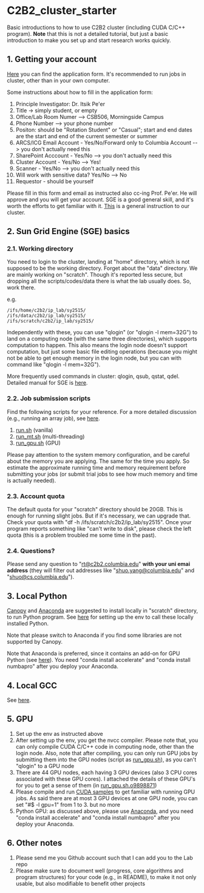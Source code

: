 # C2B2_cluster_starter

Basic introductions to how to use C2B2 cluster (including CUDA C/C++ program). **Note** that this is not a detailed tutorial, but just a basic introduction to make you set up and start research works quickly.



## 1. Getting your account

[Here](http://wiki.c2b2.columbia.edu/arcs/index.php/Forms) you can find the application form. It's recommended to run jobs in cluster, other than in your own computer.

Some instructions about how to fill in the application form:

1. Principle Investigator: Dr. Itsik Pe'er
2. Title -> simply student, or empty
3. Office/Lab Room Numer --> CSB506, Morningside Campus
4. Phone Number --> your phone number
5. Positon: should be "Rotation Student" or "Casual"; start and end dates are the start and end of the current semester or summer
6. ARCS/ICG Email Account - Yes/No/Forward only to Columbia Account --> you don't actually need this
7. SharePoint Acccount - Yes/No --> you don't actually need this
8. Cluster Account - Yes/No --> Yes!
9. Scanner - Yes/No --> you don't actually need this
10. Will work with sensitive data? Yes/No --> No
11. Requestor - should be yourself

Please fill in this form and email as instructed also cc-ing Prof. Pe'er. He will approve and you will get your account. SGE is a good general skill, and it's worth the efforts to get familiar with it. [This](http://wiki.c2b2.columbia.edu/arcs/index.php/Cluster_doc) is a general instruction to our cluster.





## 2. Sun Grid Engine (SGE) basics


### 2.1. Working directory

You need to login to the cluster, landing at "home" directory, which is not supposed to be the working directory. Forget about the "data" directory. We are mainly working on "scratch". Though it's reported less secure, but dropping all the scripts/codes/data there is what the lab usually does. So, work there.

e.g.
```
/ifs/home/c2b2/ip_lab/sy2515/
/ifs/data/c2b2/ip_lab/sy2515/
/ifs/scratch/c2b2/ip_lab/sy2515/
```

Independently with these, you can use "qlogin" (or "qlogin -l mem=32G") to land on a computing node (with the same three directories), which supports computation to happen. This also means the login node doesn't support computation, but just some basic file editing operations (because you might not be able to get enough memory in the login node, but you can with command like "qlogin -l mem=32G").

More frequently used commands in cluster: qlogin, qsub, qstat, qdel. Detailed manual for SGE is [here](http://gridscheduler.sourceforge.net/htmlman/manuals.html).


### 2.2. Job submission scripts

Find the following scripts for your reference. For a more detailed discussion (e.g., running an array job), see [here](http://wiki.c2b2.columbia.edu/arcs/index.php/Cluster_doc).

1. [run.sh](https://github.com/ComputationalBiology-CS-CU/C2B2_cluster_starter/blob/master/run.sh) (vanilla)
2. [run_mt.sh](https://github.com/ComputationalBiology-CS-CU/C2B2_cluster_starter/blob/master/run_mt.sh) (multi-threading)
3. [run_gpu.sh](https://github.com/ComputationalBiology-CS-CU/C2B2_cluster_starter/blob/master/run_gpu.sh) (GPU)

Please pay attention to the system memory configuration, and be careful about the memory you are applying. The same for the time you apply. So estimate the approximate running time and memory requirement before submitting your jobs (or submit trial jobs to see how much memory and time is actually needed).


### 2.3. Account quota

The default quota for your "scratch" directory should be 20GB. This is enough for running slight jobs. But if it's necessary, we can upgrade that. Check your quota with "df -h /ifs/scratch/c2b2/ip\_lab/sy2515". Once your program reports something like "can't write to disk", please check the left quota (this is a problem troubled me some time in the past).


### 2.4. Questions?

Please send any question to "rt@c2b2.columbia.edu" **with your uni emai address** (they will filter out addresses like "shuo.yang@columbia.edu" and "shuo@cs.columbia.edu").



## 3. Local Python

[Canopy](https://www.enthought.com/products/canopy/) and [Anaconda](https://www.continuum.io/downloads) are suggested to install locally in "scratch" directory, to run Python program. See [here](https://github.com/ComputationalBiology-CS-CU/gcc_install_locally#6-compile-and-run-c-program) for setting up the env to call these locally installed Python.

Note that please switch to Anaconda if you find some libraries are not supported by Canopy.

Note that Anaconda is preferred, since it contains an add-on for GPU Python (see [here](https://developer.nvidia.com/how-to-cuda-python)). You need "conda install accelerate" and "conda install numbapro" after you deploy your Anaconda.




## 4. Local GCC

See [here](https://github.com/ComputationalBiology-CS-CU/gcc_install_locally).






## 5. GPU

1. Set up the env as instructed above
2. After setting up the env, you get the nvcc compiler. Please note that, you can only compile CUDA C/C++ code in computing node, other than the login node. Also, note that after compiling, you can only run GPU jobs by submitting them into the GPU nodes (script as [run_gpu.sh](https://github.com/ComputationalBiology-CS-CU/C2B2_cluster_starter/blob/master/run_gpu.sh)), as you can't "qlogin" to a GPU node
3. There are 44 GPU nodes, each having 3 GPU devices (also 3 CPU cores associated with these GPU cores). I attached the details of these GPU's for you to get a sense of them (in [run_gpu.sh.o9898871](https://github.com/ComputationalBiology-CS-CU/C2B2_cluster_starter/blob/master/run_gpu.sh.o9898871))
4. Please compile and run [CUDA samples](http://docs.nvidia.com/cuda/cuda-samples/index.html#getting-cuda-samples) to get familiar with running GPU jobs. As said there are at most 3 GPU devices at one GPU node, you can set "#$ -l gpu=1" from 1 to 3. but no more
5. Python GPU: as discussed above, please use [Anaconda](https://developer.nvidia.com/how-to-cuda-python), and you need "conda install accelerate" and "conda install numbapro" after you deploy your Anaconda.






## 6. Other notes

1. Please send me you Github account such that I can add you to the Lab repo
2. Please make sure to document well (progress, core algorithms and program structures) for your code (e.g., in README), to make it not only usable, but also modifiable to benefit other projects




